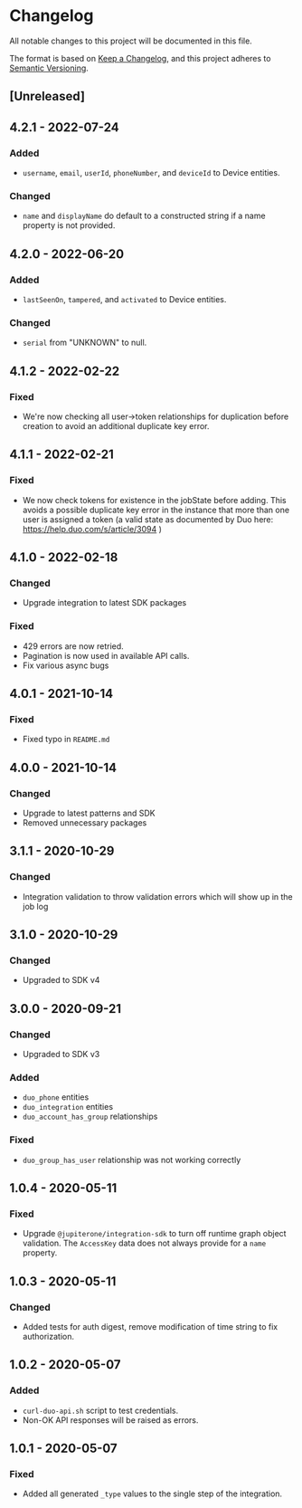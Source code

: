 # Changelog

All notable changes to this project will be documented in this file.

The format is based on [Keep a Changelog](https://keepachangelog.com/en/1.0.0/),
and this project adheres to
[Semantic Versioning](https://semver.org/spec/v2.0.0.html).

## [Unreleased]

## 4.2.1 - 2022-07-24

### Added

- `username`, `email`, `userId`, `phoneNumber`, and `deviceId` to Device
  entities.

### Changed

- `name` and `displayName` do default to a constructed string if a name property
  is not provided.

## 4.2.0 - 2022-06-20

### Added

- `lastSeenOn`, `tampered`, and `activated` to Device entities.

### Changed

- `serial` from "UNKNOWN" to null.

## 4.1.2 - 2022-02-22

### Fixed

- We're now checking all user->token relationships for duplication before
  creation to avoid an additional duplicate key error.

## 4.1.1 - 2022-02-21

### Fixed

- We now check tokens for existence in the jobState before adding. This avoids a
  possible duplicate key error in the instance that more than one user is
  assigned a token (a valid state as documented by Duo here:
  https://help.duo.com/s/article/3094 )

## 4.1.0 - 2022-02-18

### Changed

- Upgrade integration to latest SDK packages

### Fixed

- 429 errors are now retried.
- Pagination is now used in available API calls.
- Fix various async bugs

## 4.0.1 - 2021-10-14

### Fixed

- Fixed typo in `README.md`

## 4.0.0 - 2021-10-14

### Changed

- Upgrade to latest patterns and SDK
- Removed unnecessary packages

## 3.1.1 - 2020-10-29

### Changed

- Integration validation to throw validation errors which will show up in the
  job log

## 3.1.0 - 2020-10-29

### Changed

- Upgraded to SDK v4

## 3.0.0 - 2020-09-21

### Changed

- Upgraded to SDK v3

### Added

- `duo_phone` entities
- `duo_integration` entities
- `duo_account_has_group` relationships

### Fixed

- `duo_group_has_user` relationship was not working correctly

## 1.0.4 - 2020-05-11

### Fixed

- Upgrade `@jupiterone/integration-sdk` to turn off runtime graph object
  validation. The `AccessKey` data does not always provide for a `name`
  property.

## 1.0.3 - 2020-05-11

### Changed

- Added tests for auth digest, remove modification of time string to fix
  authorization.

## 1.0.2 - 2020-05-07

### Added

- `curl-duo-api.sh` script to test credentials.
- Non-OK API responses will be raised as errors.

## 1.0.1 - 2020-05-07

### Fixed

- Added all generated `_type` values to the single step of the integration.

